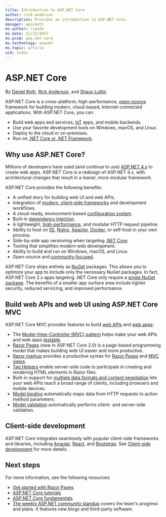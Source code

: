 ```yaml
---
title: Introduction to ASP.NET Core
author: rick-anderson
description: Provides an introduction to ASP.NET Core.
manager: wpickett
ms.author: riande
ms.date: 12/12/2017
ms.prod: asp.net-core
ms.technology: aspnet
ms.topic: article
uid: index
---
```

# ASP.NET Core

By [Daniel Roth](https://github.com/danroth27), [Rick Anderson](https://twitter.com/RickAndMSFT), and [Shaun Luttin](https://twitter.com/dicshaunary)

ASP.NET Core is a cross-platform, high-performance, [open-source](https://github.com/aspnet/home) framework for building modern, cloud-based, Internet-connected applications. With ASP.NET Core, you can:

* Build web apps and services, [IoT](https://www.microsoft.com/internet-of-things/) apps, and mobile backends.
* Use your favorite development tools on Windows, macOS, and Linux.
* Deploy to the cloud or on-premises.
* Run on [.NET Core or .NET Framework](https://docs.microsoft.com/dotnet/articles/standard/choosing-core-framework-server).

## Why use ASP.NET Core?

Millions of developers have used (and continue to use) [ASP.NET 4.x](https://docs.microsoft.com/aspnet/overview) to create web apps. ASP.NET Core is a redesign of ASP.NET 4.x, with architectural changes that result in a leaner, more modular framework.

ASP.NET Core provides the following benefits:

* A unified story for building web UI and web APIs.
* Integration of [modern, client-side frameworks](xref:client-side/index) and development workflows.
* A cloud-ready, environment-based [configuration system](xref:fundamentals/configuration/index).
* Built-in [dependency injection](xref:fundamentals/dependency-injection).
* A lightweight, [high-performance](https://github.com/aspnet/benchmarks), and modular HTTP request pipeline.
* Ability to host on [IIS](xref:host-and-deploy/iis/index), [Nginx](xref:host-and-deploy/linux-nginx), [Apache](xref:host-and-deploy/linux-apache), [Docker](xref:host-and-deploy/docker/index), or self-host in your own process.
* Side-by-side app versioning when targeting [.NET Core](https://docs.microsoft.com/dotnet/articles/standard/choosing-core-framework-server).
* Tooling that simplifies modern web development.
* Ability to build and run on Windows, macOS, and Linux.
* Open-source and [community-focused](https://live.asp.net/).

ASP.NET Core ships entirely as [NuGet](https://www.nuget.org/) packages. This allows you to optimize your app to include only the necessary NuGet packages. In fact, ASP.NET Core 2.x apps targeting .NET Core only require a [single NuGet package](xref:fundamentals/metapackage). The benefits of a smaller app surface area include tighter security, reduced servicing, and improved performance.

## Build web APIs and web UI using ASP.NET Core MVC

ASP.NET Core MVC provides features to build [web APIs](xref:tutorials/index#build-web-apis) and [web apps](xref:tutorials/index#build-web-apps):

* The [Model-View-Controller (MVC) pattern](xref:mvc/overview) helps make your web APIs and web apps [testable](testing/index.md).
* [Razor Pages](xref:mvc/razor-pages/index) (new in ASP.NET Core 2.0) is a page-based programming model that makes building web UI easier and more productive.
* [Razor markup](xref:mvc/views/razor) provides a productive syntax for [Razor Pages](xref:mvc/razor-pages/index) and [MVC views](xref:mvc/views/overview).
* [Tag Helpers](xref:mvc/views/tag-helpers/intro) enable server-side code to participate in creating and rendering HTML elements in Razor files.
* Built-in support for [multiple data formats and content negotiation](mvc/models/formatting.md) lets your web APIs reach a broad range of clients, including browsers and mobile devices.
* [Model binding](xref:mvc/models/model-binding) automatically maps data from HTTP requests to action method parameters.
* [Model validation](xref:mvc/models/validation) automatically performs client- and server-side validation.

## Client-side development

ASP.NET Core integrates seamlessly with popular client-side frameworks and libraries, including [Angular](xref:spa/angular), [React](xref:spa/react), and [Bootstrap](xref:client-side/bootstrap). See [Client-side development](xref:client-side/index) for more details.

## Next steps

For more information, see the following resources:

* [Get started with Razor Pages](xref:tutorials/razor-pages/razor-pages-start)
* [ASP.NET Core tutorials](xref:tutorials/index)
* [ASP.NET Core fundamentals](xref:fundamentals/index)
* [The weekly ASP.NET community standup](https://live.asp.net/) covers the team's progress and plans. It features new blogs and third-party software.
